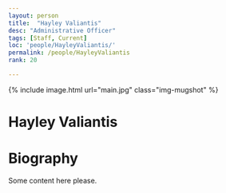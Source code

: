 ```yaml
---
layout: person
title:  "Hayley Valiantis"
desc: "Administrative Officer"
tags: [Staff, Current]
loc: 'people/HayleyValiantis/'
permalink: /people/HayleyValiantis
rank: 20

---
```

 
{% include image.html url="main.jpg" class="img-mugshot" %}
<div class="text-center" markdown="1">

# Hayley Valiantis

</div>
 
# Biography

Some content here please.
